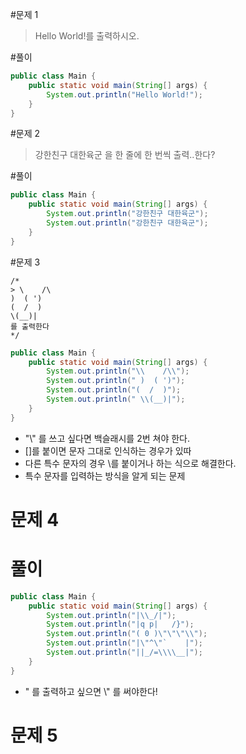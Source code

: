 #문제 1
> Hello World!를 출력하시오.

#풀이
~~~java
public class Main {
	public static void main(String[] args) {
        System.out.println("Hello World!");
	}
}
~~~

#문제 2
> 강한친구 대한육군 을 한 줄에 한 번씩 출력..한다?

#풀이
~~~java
public class Main {
	public static void main(String[] args) {
        System.out.println("강한친구 대한육군");
        System.out.println("강한친구 대한육군");
	}
}
~~~

#문제 3
~~~
/*
> \    /\
)  ( ')
(  /  )
\(__)| 
를 출력한다
*/
~~~

~~~java
public class Main {
    public static void main(String[] args) {
        System.out.println("\\    /\\");
        System.out.println(" )  ( ')");
        System.out.println("(  /  )");
        System.out.println(" \\(__)|");
    }
}
~~~
* "\\" 를 쓰고 싶다면 백슬래시를 2번 쳐야 한다.
* []를 붙이면 문자 그대로 인식하는 경우가 있따
* 다른 특수 문자의 경우 \\를 붙이거나 하는 식으로 해결한다.
* 특수 문자를 입력하는 방식을 알게 되는 문제


# 문제 4
# 풀이
~~~java
public class Main {
    public static void main(String[] args) {
        System.out.println("|\\_/|");
        System.out.println("|q p|   /}");
        System.out.println("( 0 )\"\"\"\\");
        System.out.println("|\"^\"`    |");
        System.out.println("||_/=\\\\__|");
    }
}
~~~
* " 를 출력하고 싶으면 \\" 를 써야한다!

# 문제 5

